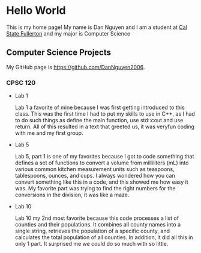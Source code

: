 # Hello World

This is my home page! My name is Dan Nguyen and I am a student at [Cal State Fullerton](http://www.fullerton.edu/) and my major is Computer Science

## Computer Science Projects

My GitHub page is https://github.com/DanNguyen2006.

### CPSC 120

* Lab 1

    Lab 1 a favorite of mine because I was first getting introduced
    to this class. This was the first time I had to put my skills
    to use in C++, as I had to do such things as define the main
    function, use std::cout and use return. All of this resulted
    in a text that greeted us, it was veryfun coding with me and
    my first group.

* Lab 5

    Lab 5, part 1 is one of my favorites because I got to code
    something that defines a set of functions to convert a volume
    from milliliters (mL) into various common kitchen measurement
    units such as teaspoons, tablespoons, ounces, and cups. I always
    wondered how you can convert something like this in a code, and
    this showed me how easy it was. My favorite part was trying to find
    the right numbers for the conversions in the division, it was like a
    maze.


* Lab 10

    Lab 10 my 2nd most favorite because this code processes a
    list of counties and their populations. It combines all
    county names into a single string, retrieves the population
    of a specific county, and calculates the total population
    of all counties. In addition, it did all this in only 1 part.
    It surprised me we could do so much with so little.

